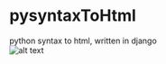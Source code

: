 # pysyntaxToHtml
python syntax to html, written in django
<br>
![alt text](https://raw.githubusercontent.com/nxbalazs/nxbalazs.github.io/main/Screenshot%202023-04-20%20at%2020.55.59.png)
